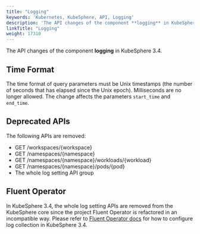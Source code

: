 ```yaml
---
title: "Logging"
keywords: 'Kubernetes, KubeSphere, API, Logging'
description: 'The API changes of the component **logging** in KubeSphere 3.4.'
linkTitle: "Logging"
weight: 17310
---
```


The API changes of the component **logging** in KubeSphere 3.4.

## Time Format

The time format of query parameters must be Unix timestamps (the number of seconds that has elapsed since the Unix epoch). Milliseconds are no longer allowed. The change affects the parameters `start_time` and `end_time`.

## Deprecated APIs

The following APIs are removed:

- GET  /workspaces/{workspace}
- GET  /namespaces/{namespace}
- GET  /namespaces/{namespace}/workloads/{workload}
- GET  /namespaces/{namespace}/pods/{pod}
- The whole log setting API group

## Fluent Operator

In KubeSphere 3.4, the whole log setting APIs are removed from the KubeSphere core since the project Fluent Operator is refactored in an incompatible way. Please refer to [Fluent Operator docs](https://github.com/whenegghitsrock/fluentbit-operator) for how to configure log collection in KubeSphere 3.4.